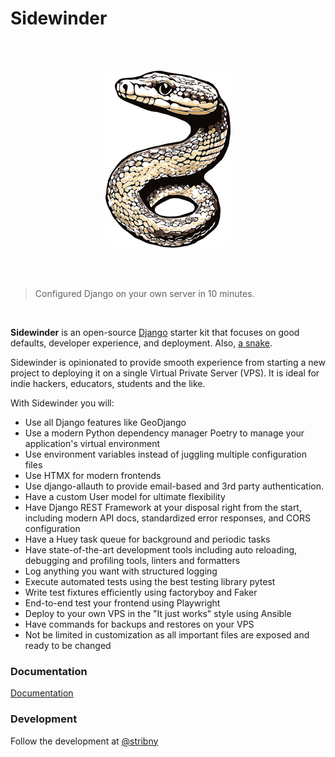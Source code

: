 # Sidewinder

<br><br>

<p align="center"><img width="200" src='docs/sidewinder.png'/></p>

<br><br>

> Configured Django on your own server in 10 minutes.

<br>

**Sidewinder** is an open-source [Django](https://www.djangoproject.com/) starter kit that focuses on good defaults, developer experience, and deployment. Also, [a snake](https://en.wikipedia.org/wiki/Crotalus_cerastes).

Sidewinder is opinionated to provide smooth experience from starting a new project to deploying it on a single Virtual Private Server (VPS). It is ideal for indie hackers, educators, students and the like.

With Sidewinder you will:

* Use all Django features like GeoDjango
* Use a modern Python dependency manager Poetry to manage your application's virtual environment
* Use environment variables instead of juggling multiple configuration files
* Use HTMX for modern frontends
* Use django-allauth to provide email-based and 3rd party authentication.
* Have a custom User model for ultimate flexibility
* Have Django REST Framework at your disposal right from the start, including modern API docs, standardized error responses, and CORS configuration
* Have a Huey task queue for background and periodic tasks
* Have state-of-the-art development tools including auto reloading, debugging and profiling tools, linters and formatters
* Log anything you want with structured logging
* Execute automated tests using the best testing library pytest
* Write test fixtures efficiently using factoryboy and Faker
* End-to-end test your frontend using Playwright
* Deploy to your own VPS in the "It just works" style using Ansible
* Have commands for backups and restores on your VPS
* Not be limited in customization as all important files are exposed and ready to be changed

### Documentation

[Documentation](https://stribny.github.io/sidewinder/)

### Development

Follow the development at [@stribny](https://twitter.com/stribny)
